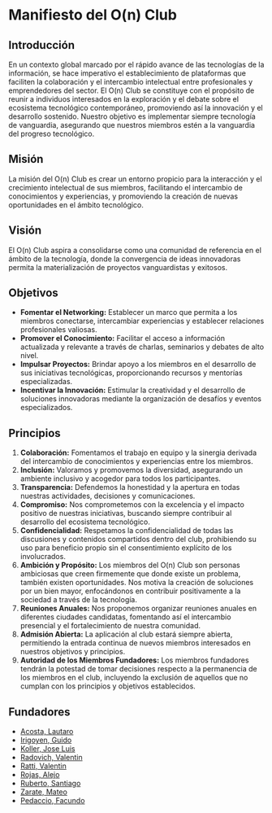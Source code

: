# Manifiesto del O(n) Club

## Introducción
En un contexto global marcado por el rápido avance de las tecnologías de la información, se hace imperativo el establecimiento de plataformas que faciliten la colaboración y el intercambio intelectual entre profesionales y emprendedores del sector. El O(n) Club se constituye con el propósito de reunir a individuos interesados en la exploración y el debate sobre el ecosistema tecnológico contemporáneo, promoviendo así la innovación y el desarrollo sostenido. Nuestro objetivo es implementar siempre tecnología de vanguardia, asegurando que nuestros miembros estén a la vanguardia del progreso tecnológico.

## Misión
La misión del O(n) Club es crear un entorno propicio para la interacción y el crecimiento intelectual de sus miembros, facilitando el intercambio de conocimientos y experiencias, y promoviendo la creación de nuevas oportunidades en el ámbito tecnológico.

## Visión
El O(n) Club aspira a consolidarse como una comunidad de referencia en el ámbito de la tecnología, donde la convergencia de ideas innovadoras permita la materialización de proyectos vanguardistas y exitosos.

## Objetivos
- **Fomentar el Networking:** Establecer un marco que permita a los miembros conectarse, intercambiar experiencias y establecer relaciones profesionales valiosas.
- **Promover el Conocimiento:** Facilitar el acceso a información actualizada y relevante a través de charlas, seminarios y debates de alto nivel.
- **Impulsar Proyectos:** Brindar apoyo a los miembros en el desarrollo de sus iniciativas tecnológicas, proporcionando recursos y mentorías especializadas.
- **Incentivar la Innovación:** Estimular la creatividad y el desarrollo de soluciones innovadoras mediante la organización de desafíos y eventos especializados.

## Principios
1. **Colaboración:** Fomentamos el trabajo en equipo y la sinergia derivada del intercambio de conocimientos y experiencias entre los miembros.
2. **Inclusión:** Valoramos y promovemos la diversidad, asegurando un ambiente inclusivo y acogedor para todos los participantes.
3. **Transparencia:** Defendemos la honestidad y la apertura en todas nuestras actividades, decisiones y comunicaciones.
4. **Compromiso:** Nos comprometemos con la excelencia y el impacto positivo de nuestras iniciativas, buscando siempre contribuir al desarrollo del ecosistema tecnológico.
5. **Confidencialidad:** Respetamos la confidencialidad de todas las discusiones y contenidos compartidos dentro del club, prohibiendo su uso para beneficio propio sin el consentimiento explícito de los involucrados.
6. **Ambición y Propósito:** Los miembros del O(n) Club son personas ambiciosas que creen firmemente que donde existe un problema, también existen oportunidades. Nos motiva la creación de soluciones por un bien mayor, enfocándonos en contribuir positivamente a la sociedad a través de la tecnología.
7. **Reuniones Anuales:** Nos proponemos organizar reuniones anuales en diferentes ciudades candidatas, fomentando así el intercambio presencial y el fortalecimiento de nuestra comunidad.
8. **Admisión Abierta:** La aplicación al club estará siempre abierta, permitiendo la entrada continua de nuevos miembros interesados en nuestros objetivos y principios.
9. **Autoridad de los Miembros Fundadores:** Los miembros fundadores tendrán la potestad de tomar decisiones respecto a la permanencia de los miembros en el club, incluyendo la exclusión de aquellos que no cumplan con los principios y objetivos establecidos.

## Fundadores
- [Acosta, Lautaro](https://x.com/lautidev_)
- [Irigoyen, Guido](https://x.com/GuidooIrigoyen)
- [Koller, Jose Luis](https://x.com/0xKoller)
- [Radovich, Valentin](https://x.com/software_valen)
- [Ratti, Valentin](https://x.com/iamvsratti)
- [Rojas, Alejo](https://x.com/alejorrojass)
- [Ruberto, Santiago](https://x.com/SantiagoSirvana)
- [Zarate, Mateo](https://x.com/mateozaratef)
- [Pedaccio, Facundo](https://x.com/fpedaccio)

